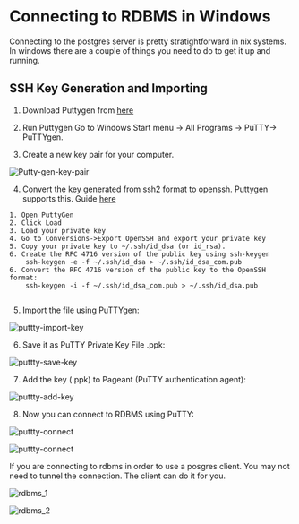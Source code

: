# Connecting to RDBMS in Windows 
Connecting to the postgres server is pretty stratightforward in nix systems. In windows there are a couple of things you need to do to get it up and running. 

## SSH Key Generation and Importing

1. Download Puttygen from [here](https://www.ssh.com/ssh/putty/download)

2. Run Puttygen Go to Windows Start menu → All Programs → PuTTY→ PuTTYgen.

3. Create a new key pair for your computer. 

![Putty-gen-key-pair](img/putty/puttygen-run-key-generate.png)

4. Convert the key generated from ssh2 format to openssh. Puttygen supports this. Guide [here](https://stackoverflow.com/questions/2224066/how-to-convert-ssh-keypairs-generated-using-puttygenwindows-into-key-pairs-use?answertab=votes#tab-top)

```
1. Open PuttyGen
2. Click Load
3. Load your private key
4. Go to Conversions->Export OpenSSH and export your private key
5. Copy your private key to ~/.ssh/id_dsa (or id_rsa).
6. Create the RFC 4716 version of the public key using ssh-keygen
    ssh-keygen -e -f ~/.ssh/id_dsa > ~/.ssh/id_dsa_com.pub
6. Convert the RFC 4716 version of the public key to the OpenSSH format:
    ssh-keygen -i -f ~/.ssh/id_dsa_com.pub > ~/.ssh/id_dsa.pub
    
```


5. Import the file using PuTTYgen:

![puttty-import-key](img/putty/putty-gen-import.png)

6. Save it as PuTTY Private Key File .ppk:

![puttty-save-key](img/putty/putty-save-key.png)

7. Add the key (.ppk) to Pageant (PuTTY authentication agent):

![puttty-add-key](img/putty/putty-add-key.png)

8. Now you can connect to RDBMS using PuTTY:

![puttty-connect](img/putty/puttty-connect.png)

![puttty-connect](img/putty/putty-connect-final.png)

If you are connecting to rdbms in order to use a posgres client. You may not need to tunnel the connection. The client can do it for you. 

![rdbms_1](img/putty/rdbms_connect_1.png)

![rdbms_2](img/putty/rdbms_connect_2.png)